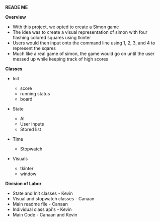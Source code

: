 **READE ME**

**Overview**
* With this project, we opted to create a Simon game
* The idea was to create a visual representation of simon with four flashing colored squares using tkinter
* Users would then input onto the command line using 1, 2, 3, and 4 to represent the sqares
* Much like a real game of simon, the game would go on until the user messed up while keeping track of high scores

**Classes**
* Init 
	* score
	* running status
	* board

* State
	* AI 
	* User inputs
	* Stored list

* Time 
	* Stopwatch 

* Visuals 
	* tkinter
	* window

**Division of Labor**
* State and Init classes - Kevin
* Visual and stopwatch classes - Canaan
* Main readme file - Canaan
* Individual class api's - Kevin
* Main Code - Canaan and Kevin


